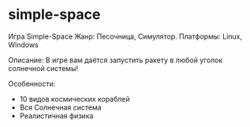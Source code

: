 # simple-space

Игра Simple-Space
Жанр: Песочница, Симулятор.
Платформы: Linux, Windows

Описание:
В игре вам даётся запустить ракету в любой уголок солнечной системы!

Особенности:
- 10 видов космических кораблей
- Вся Солнечная система
- Реалистичная физика
